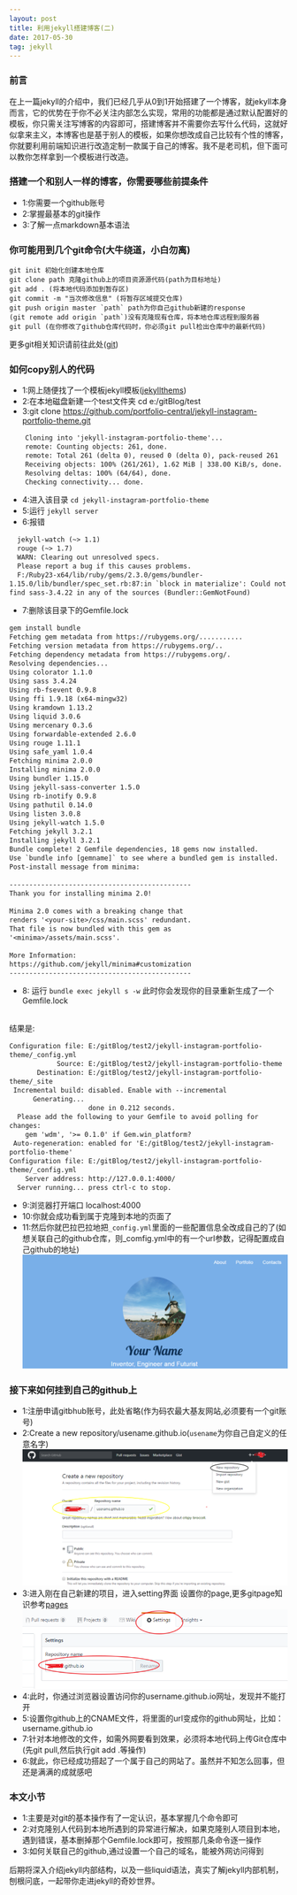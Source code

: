 ```yaml
---
layout: post
title: 利用jekyll搭建博客(二)
date: 2017-05-30 
tag: jekyll
---
```

### 前言
在上一篇jekyll的介绍中，我们已经几乎从0到1开始搭建了一个博客，就jekyll本身而言，它的优势在于你不必关注内部怎么实现，常用的功能都是通过默认配置好的模板，你只需关注写博客的内容即可，搭建博客并不需要你去写什么代码，这就好似拿来主义，本博客也是基于别人的模板，如果你想改成自己比较有个性的博客，你就要利用前端知识进行改造定制一款属于自己的博客。我不是老司机，但下面可以教你怎样拿到一个模板进行改造。
### 搭建一个和别人一样的博客，你需要哪些前提条件
* 1:你需要一个github账号
* 2:掌握最基本的git操作
* 3:了解一点markdown基本语法

### 你可能用到几个git命令(大牛绕道，小白勿离)
```
git init 初始化创建本地仓库
git clone path 克隆github上的项目资源源代码(path为目标地址)
git add . (将本地代码添加到暂存区)
git commit -m "当次修改信息" (将暂存区域提交仓库)
git push origin master `path` path为你自己github新建的response
(git remote add origin `path`)没有克隆现有仓库，将本地仓库远程到服务器
git pull (在你修改了github仓库代码时，你必须git pull检出仓库中的最新代码)
```
更多git相关知识请前往此处(<a href="http://marklodato.github.io/visual-git-guide/index-zh-cn.html">git</a>)
### 如何copy别人的代码
* 1:网上随便找了一个模板jekyll模板(<a href="http://jekyllthemes.org/">jekyllthems</a>)
* 2:在本地磁盘新建一个test文件夹 cd e:/gitBlog/test
* 3:git clone https://github.com/portfolio-central/jekyll-instagram-portfolio-theme.git

```
	Cloning into 'jekyll-instagram-portfolio-theme'...
	remote: Counting objects: 261, done.
	remote: Total 261 (delta 0), reused 0 (delta 0), pack-reused 261
	Receiving objects: 100% (261/261), 1.62 MiB | 338.00 KiB/s, done.
	Resolving deltas: 100% (64/64), done.
	Checking connectivity... done.

```
* 4:进入该目录 `cd jekyll-instagram-portfolio-theme`
* 5:运行 `jekyll server`
* 6:报错

```
  jekyll-watch (~> 1.1)
  rouge (~> 1.7)
  WARN: Clearing out unresolved specs.
  Please report a bug if this causes problems.
  F:/Ruby23-x64/lib/ruby/gems/2.3.0/gems/bundler-1.15.0/lib/bundler/spec_set.rb:87:in `block in materialize': Could not find sass-3.4.22 in any of the sources (Bundler::GemNotFound)

```
* 7:删除该目录下的Gemfile.lock

```
gem install bundle
Fetching gem metadata from https://rubygems.org/...........
Fetching version metadata from https://rubygems.org/..
Fetching dependency metadata from https://rubygems.org/.
Resolving dependencies...
Using colorator 1.1.0
Using sass 3.4.24
Using rb-fsevent 0.9.8
Using ffi 1.9.18 (x64-mingw32)
Using kramdown 1.13.2
Using liquid 3.0.6
Using mercenary 0.3.6
Using forwardable-extended 2.6.0
Using rouge 1.11.1
Using safe_yaml 1.0.4
Fetching minima 2.0.0
Installing minima 2.0.0
Using bundler 1.15.0
Using jekyll-sass-converter 1.5.0
Using rb-inotify 0.9.8
Using pathutil 0.14.0
Using listen 3.0.8
Using jekyll-watch 1.5.0
Fetching jekyll 3.2.1
Installing jekyll 3.2.1
Bundle complete! 2 Gemfile dependencies, 18 gems now installed.
Use `bundle info [gemname]` to see where a bundled gem is installed.
Post-install message from minima:

----------------------------------------------
Thank you for installing minima 2.0!

Minima 2.0 comes with a breaking change that
renders '<your-site>/css/main.scss' redundant.
That file is now bundled with this gem as
'<minima>/assets/main.scss'.

More Information:
https://github.com/jekyll/minima#customization
----------------------------------------------

```
* 8: 运行 `bundle exec jekyll s -w`
此时你会发现你的目录重新生成了一个Gemfile.lock
<br/>
结果是:

```
Configuration file: E:/gitBlog/test2/jekyll-instagram-portfolio-theme/_config.yml
            Source: E:/gitBlog/test2/jekyll-instagram-portfolio-theme
       Destination: E:/gitBlog/test2/jekyll-instagram-portfolio-theme/_site
 Incremental build: disabled. Enable with --incremental
      Generating...
                    done in 0.212 seconds.
  Please add the following to your Gemfile to avoid polling for changes:
    gem 'wdm', '>= 0.1.0' if Gem.win_platform?
 Auto-regeneration: enabled for 'E:/gitBlog/test2/jekyll-instagram-portfolio-theme'
Configuration file: E:/gitBlog/test2/jekyll-instagram-portfolio-theme/_config.yml
    Server address: http://127.0.0.1:4000/
  Server running... press ctrl-c to stop.

```
* 9:浏览器打开端口 localhost:4000
* 10:你就会成功看到属于克隆到本地的页面了
* 11:然后你就巴拉巴拉地把`_config.yml`里面的一些配置信息全改成自己的了(如想关联自己的github仓库，则_comfig.yml中的有一个url参数，记得配置成自己github的地址)
![](/images/jekyll/4.png)

### 接下来如何挂到自己的github上

* 1:注册申请gitbhub账号，此处省略(作为码农最大基友网站,必须要有一个git账号)
* 2:Create a new repository/usename.github.io(`usename`为你自己自定义的任意名字)
![](/images/jekyll/5.png)
* 3:进入刚在自己新建的项目，进入setting界面 设置你的page,更多gitpage知识参考<a href="https://pages.github.com/">pages</a>
![](/images/jekyll/6.png)
* 4:此时，你通过浏览器设置访问你的username.github.io网址，发现并不能打开
* 5:设置你github上的CNAME文件，将里面的url变成你的github网址，比如：username.github.io
* 7:针对本地修改的文件，如需外网要看到效果，必须将本地代码上传Git仓库中(先git pull,然后执行git add .等操作)
* 6:就此，你已经成功搭起了一个属于自己的网站了。虽然并不知怎么回事，但还是满满的成就感吧

### 本文小节

* 1:主要是对git的基本操作有了一定认识，基本掌握几个命令即可
* 2:对克隆别人代码到本地所遇到的异常进行解决，如果克隆别人项目到本地，遇到错误，基本删掉那个Gemfile.lock即可，按照那几条命令逐一操作
* 3:如何关联自己的github,通过设置一个自己的域名，能被外网访问得到

后期将深入介绍jekyll内部结构，以及一些liquid语法，真实了解jekyll内部机制，刨根问底，一起带你走进jekyll的奇妙世界。



